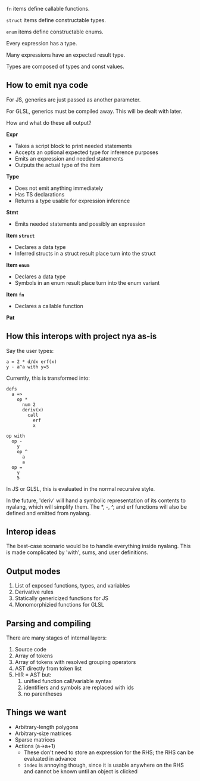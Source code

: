 `fn` items define callable functions.

`struct` items define constructable types.

`enum` items define constructable enums.

Every expression has a type.

Many expressions have an expected result type.

Types are composed of types and const values.

## How to emit nya code

For JS, generics are just passed as another parameter.

For GLSL, generics must be compiled away. This will be dealt with later.

How and what do these all output?

**Expr**

- Takes a script block to print needed statements
- Accepts an optional expected type for inference purposes
- Emits an expression and needed statements
- Outputs the actual type of the item

**Type**

- Does not emit anything immediately
- Has TS declarations
- Returns a type usable for expression inference

**Stmt**

- Emits needed statements and possibly an expression

**Item `struct`**

- Declares a data type
- Inferred structs in a struct result place turn into the struct

**Item `enum`**

- Declares a data type
- Symbols in an enum result place turn into the enum variant

**Item `fn`**

- Declares a callable function

**Pat**

## How this interops with project nya as-is

Say the user types:

```nya
a = 2 * d/dx erf(x)
y - a^a with y=5
```

Currently, this is transformed into:

```
defs
  a =>
    op *
      num 2
      deriv(x)
        call
          erf
          x

op with
  op -
    y
    op ^
      a
      a
  op =
    y
    5
```

In JS or GLSL, this is evaluated in the normal recursive style.

In the future, 'deriv' will hand a symbolic representation of its contents to
nyalang, which will simplify them. The \*, -, ^, and erf functions will also be
defined and emitted from nyalang.

## Interop ideas

The best-case scenario would be to handle everything inside nyalang. This is
made complicated by 'with', sums, and user definitions.

## Output modes

1. List of exposed functions, types, and variables
2. Derivative rules
3. Statically genericized functions for JS
4. Monomorphizied functions for GLSL

## Parsing and compiling

There are many stages of internal layers:

1. Source code
2. Array of tokens
3. Array of tokens with resolved grouping operators
4. AST directly from token list
5. HIR = AST but:
   1. unified function call/variable syntax
   2. identifiers and symbols are replaced with ids
   3. no parentheses

## Things we want

- Arbitrary-length polygons
- Arbitrary-size matrices
- Sparse matrices
- Actions (a->a+1)
  - These don't need to store an expression for the RHS; the RHS can be
    evaluated in advance
  - `index` is annoying though, since it is usable anywhere on the RHS and
    cannot be known until an object is clicked
